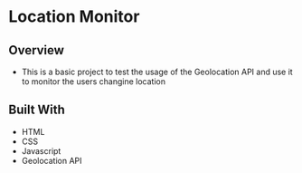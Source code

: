 # Location Monitor

## Overview

- This is a basic project to test the usage of the Geolocation API and use it to monitor the users changine location

## Built With

- HTML
- CSS
- Javascript
- Geolocation API